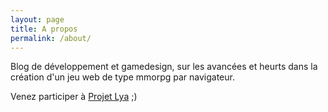 ```yaml
---
layout: page
title: A propos
permalink: /about/
---
```


Blog de développement et gamedesign, sur les avancées et heurts dans la création d'un jeu web de type mmorpg par navigateur.

Venez participer à [Projet Lya](http://www.projetlya.fr) ;)